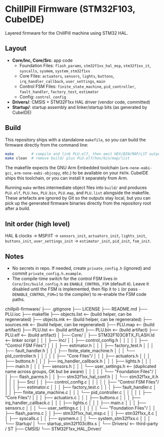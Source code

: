 # ChillPill Firmware (STM32F103, CubeIDE)

Layered firmware for the ChillPill machine using STM32 HAL.

## Layout
- **Core/Inc, Core/Src**: app code
  - Foundation Files: `flash_params`, `stm32f1xx_hal_msp`, `stm32f1xx_it`, `syscalls`, `sysmem`, `system_stm32f1xx`
  - Core Files: `actuators`, `sensors`, `lights`, `buttons`, `irq_handler_callback`, `user_settings`, `main`
  - Control FSM Files: `finite_state_machine`, `pid_controller`, `fault_handler`, `factory_test`, `estimator`
  - Config: `control_config`
- **Drivers/**: CMSIS + STM32F1xx HAL driver (vendor code, committed)
- **Startup/**: startup assembly and linker/startup bits (as generated by CubeIDE)

## Build
This repository ships with a standalone `makefile`, so you can build the firmware
directly from the command line:

```sh
make        # compile and link PLU.elf, then emit HEX/BIN/MAP/LST outputs
make clean  # remove build/ plus PLU.elf/hex/bin/map/list
```

The makefile expects the GNU Arm Embedded toolchain (`arm-none-eabi-gcc`,
`arm-none-eabi-objcopy`, etc.) to be available on your `PATH`. CubeIDE ships
this toolchain, or you can install it separately from Arm.

Running `make` writes intermediate object files into `build/` and produces
`PLU.elf`, `PLU.hex`, `PLU.bin`, `PLU.map`, and `PLU.list` alongside the
makefile. These artefacts are ignored by Git so the outputs stay local, but you
can pick up the generated firmware binaries directly from the repository root
after a build.

## Init order (high level)
HAL & clocks → MSP/IT → `sensors_init`, `actuators_init`, `lights_init`, `buttons_init`, `user_settings_init` → `estimator_init`, `pid_init`, `fsm_init`.

## Notes
- No secrets in repo. If needed, create `private_config.h` (ignored) and commit `private_config.h.example`.
- The compile-time switch for the control FSM lives in `Core/Inc/build_config.h`
  as `ENABLE_CONTROL_FSM` (default `0`). Leave it disabled until the FSM is
  implemented, then flip it to `1` (or pass `-DENABLE_CONTROL_FSM=1` to the
  compiler) to re-enable the FSM code paths.

chillpill-firmware/
├── .gitignore
├── LICENSE
├── README.md
├── PLU.ioc
├── makefile
├── objects.list        ⟵ (build helper, can be regenerated)
├── objects.mk          ⟵ (build helper, can be regenerated)
├── sources.mk          ⟵ (build helper, can be regenerated)
├── PLU.map             ⟵ (build artifact)
├── PLU.list            ⟵ (build artifact)
├── PLU.bin             ⟵ (build artifact)
├── PLU.elf             ⟵ (build artifact)
│
├── Core/
│   ├── STM32F103C8TX_FLASH.ld      ⟵ linker script
│   │
│   ├── Inc/
│   │   ├── control_config.h
│   │   │
│   │   ├── "Control FSM Files"/
│   │   │   ├── estimator.h
│   │   │   ├── factory_test.h
│   │   │   ├── fault_handler.h
│   │   │   ├── finite_state_machine.h
│   │   │   └── pid_controller.h
│   │   │
│   │   ├── "Core Files"/
│   │   │   ├── actuators.h
│   │   │   ├── buttons.h
│   │   │   ├── irq_handler_callback.h
│   │   │   ├── lights.h
│   │   │   ├── main.h
│   │   │   ├── sensors.h
│   │   │   └── user_settings.h      ⟵ (duplicated name across groups, OK but be aware)
│   │   │
│   │   └── "Foundation Files"/
│   │       ├── flash_parms.h
│   │       ├── stm32f1xx_hal_conf.h
│   │       └── stm32f1xx_it.h
│   │
│   ├── Src/
│   │   ├── control_config.c
│   │   │
│   │   ├── "Control FSM Files"/
│   │   │   ├── estimator.c
│   │   │   ├── factory_test.c
│   │   │   ├── fault_handler.c
│   │   │   ├── finite_state_machine.c
│   │   │   └──  pid_controller.c
│   │   │
│   │   ├── "Core Files"/
│   │   │   ├── actuators.c
│   │   │   ├── buttons.c
│   │   │   ├── irq_handler_callback.c
│   │   │   ├── lights.c
│   │   │   ├── main.c
│   │   │   ├── sensors.c
│   │   │   └── user_settings.c
│   │   │
│   │   └── "Foundation Files"/
│   │       ├── flash_parms.c
│   │       ├── stm32f1xx_hal_msp.c
│   │       ├── stm32f1xx_it.c
│   │       ├── syscalls.c
│   │       ├── sysmem.c
│   │       └── system_stm32f1xx.c
│   │
│   └── Startup/
│       └── startup_stm32f103c8tx.s
│
└── Drivers/                      ⟵ third-party / ST
    ├── CMSIS/
    └── STM32F1xx_HAL_Driver/
